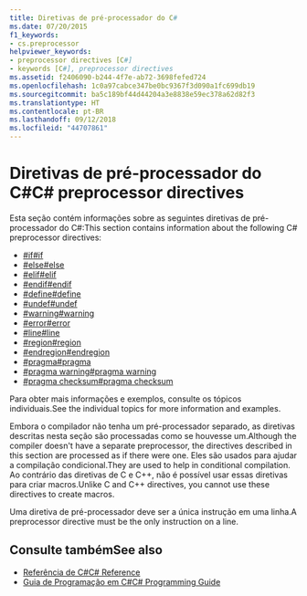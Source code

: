 ```yaml
---
title: Diretivas de pré-processador do C#
ms.date: 07/20/2015
f1_keywords:
- cs.preprocessor
helpviewer_keywords:
- preprocessor directives [C#]
- keywords [C#], preprocessor directives
ms.assetid: f2406090-b244-4f7e-ab72-3698fefed724
ms.openlocfilehash: 1c0a97cabce347be0bc9367f3d090a1fc699db19
ms.sourcegitcommit: ba5c189bf44d44204a3e8838e59ec378a62d82f3
ms.translationtype: HT
ms.contentlocale: pt-BR
ms.lasthandoff: 09/12/2018
ms.locfileid: "44707861"
---
```

# <a name="c-preprocessor-directives"></a><span data-ttu-id="4c19e-102">Diretivas de pré-processador do C#</span><span class="sxs-lookup"><span data-stu-id="4c19e-102">C# preprocessor directives</span></span>
<span data-ttu-id="4c19e-103">Esta seção contém informações sobre as seguintes diretivas de pré-processador do C#:</span><span class="sxs-lookup"><span data-stu-id="4c19e-103">This section contains information about the following C# preprocessor directives:</span></span>

- [<span data-ttu-id="4c19e-104">#if</span><span class="sxs-lookup"><span data-stu-id="4c19e-104">#if</span></span>](../../../csharp/language-reference/preprocessor-directives/preprocessor-if.md)
- [<span data-ttu-id="4c19e-105">#else</span><span class="sxs-lookup"><span data-stu-id="4c19e-105">#else</span></span>](../../../csharp/language-reference/preprocessor-directives/preprocessor-else.md)
- [<span data-ttu-id="4c19e-106">#elif</span><span class="sxs-lookup"><span data-stu-id="4c19e-106">#elif</span></span>](../../../csharp/language-reference/preprocessor-directives/preprocessor-elif.md)
- [<span data-ttu-id="4c19e-107">#endif</span><span class="sxs-lookup"><span data-stu-id="4c19e-107">#endif</span></span>](../../../csharp/language-reference/preprocessor-directives/preprocessor-endif.md)
- [<span data-ttu-id="4c19e-108">#define</span><span class="sxs-lookup"><span data-stu-id="4c19e-108">#define</span></span>](../../../csharp/language-reference/preprocessor-directives/preprocessor-define.md)
- [<span data-ttu-id="4c19e-109">#undef</span><span class="sxs-lookup"><span data-stu-id="4c19e-109">#undef</span></span>](../../../csharp/language-reference/preprocessor-directives/preprocessor-undef.md)
- [<span data-ttu-id="4c19e-110">#warning</span><span class="sxs-lookup"><span data-stu-id="4c19e-110">#warning</span></span>](../../../csharp/language-reference/preprocessor-directives/preprocessor-warning.md)
- [<span data-ttu-id="4c19e-111">#error</span><span class="sxs-lookup"><span data-stu-id="4c19e-111">#error</span></span>](../../../csharp/language-reference/preprocessor-directives/preprocessor-error.md)
- [<span data-ttu-id="4c19e-112">#line</span><span class="sxs-lookup"><span data-stu-id="4c19e-112">#line</span></span>](../../../csharp/language-reference/preprocessor-directives/preprocessor-line.md)
- [<span data-ttu-id="4c19e-113">#region</span><span class="sxs-lookup"><span data-stu-id="4c19e-113">#region</span></span>](../../../csharp/language-reference/preprocessor-directives/preprocessor-region.md)
- [<span data-ttu-id="4c19e-114">#endregion</span><span class="sxs-lookup"><span data-stu-id="4c19e-114">#endregion</span></span>](../../../csharp/language-reference/preprocessor-directives/preprocessor-endregion.md)
- [<span data-ttu-id="4c19e-115">#pragma</span><span class="sxs-lookup"><span data-stu-id="4c19e-115">#pragma</span></span>](../../../csharp/language-reference/preprocessor-directives/preprocessor-pragma.md)
- [<span data-ttu-id="4c19e-116">#pragma warning</span><span class="sxs-lookup"><span data-stu-id="4c19e-116">#pragma warning</span></span>](../../../csharp/language-reference/preprocessor-directives/preprocessor-pragma-warning.md)
- [<span data-ttu-id="4c19e-117">#pragma checksum</span><span class="sxs-lookup"><span data-stu-id="4c19e-117">#pragma checksum</span></span>](../../../csharp/language-reference/preprocessor-directives/preprocessor-pragma-checksum.md)

<span data-ttu-id="4c19e-118">Para obter mais informações e exemplos, consulte os tópicos individuais.</span><span class="sxs-lookup"><span data-stu-id="4c19e-118">See the individual topics for more information and examples.</span></span>

<span data-ttu-id="4c19e-119">Embora o compilador não tenha um pré-processador separado, as diretivas descritas nesta seção são processadas como se houvesse um.</span><span class="sxs-lookup"><span data-stu-id="4c19e-119">Although the compiler doesn't have a separate preprocessor, the directives described in this section are processed as if there were one.</span></span> <span data-ttu-id="4c19e-120">Eles são usados para ajudar a compilação condicional.</span><span class="sxs-lookup"><span data-stu-id="4c19e-120">They are used to help in conditional compilation.</span></span> <span data-ttu-id="4c19e-121">Ao contrário das diretivas de C e C++, não é possível usar essas diretivas para criar macros.</span><span class="sxs-lookup"><span data-stu-id="4c19e-121">Unlike C and C++ directives, you cannot use these directives to create macros.</span></span>

<span data-ttu-id="4c19e-122">Uma diretiva de pré-processador deve ser a única instrução em uma linha.</span><span class="sxs-lookup"><span data-stu-id="4c19e-122">A preprocessor directive must be the only instruction on a line.</span></span>

## <a name="see-also"></a><span data-ttu-id="4c19e-123">Consulte também</span><span class="sxs-lookup"><span data-stu-id="4c19e-123">See also</span></span>

- [<span data-ttu-id="4c19e-124">Referência de C#</span><span class="sxs-lookup"><span data-stu-id="4c19e-124">C# Reference</span></span>](../../../csharp/language-reference/index.md)  
- [<span data-ttu-id="4c19e-125">Guia de Programação em C#</span><span class="sxs-lookup"><span data-stu-id="4c19e-125">C# Programming Guide</span></span>](../../../csharp/programming-guide/index.md)
